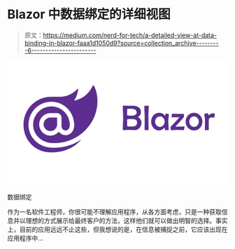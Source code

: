 # Blazor 中数据绑定的详细视图

> 原文：<https://medium.com/nerd-for-tech/a-detailed-view-at-data-binding-in-blazor-faaa1d1050d9?source=collection_archive---------6----------------------->

![](img/10b3a7ec9964d93b5e9a7dba747cf221.png)

数据绑定

作为一名软件工程师，你很可能不理解应用程序，从各方面考虑，只是一种获取信息并以理想的方式展示给最终客户的方法，这样他们就可以做出明智的选择。事实上，目前的应用远远不止这些，但我想说的是，在信息被捕捉之前，它应该出现在应用程序中…